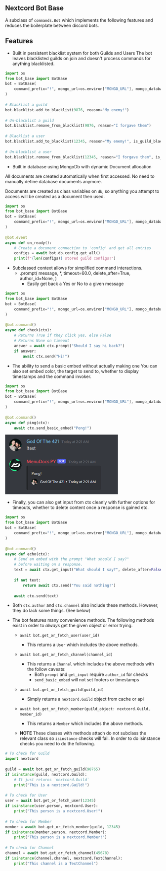 ## Nextcord Bot Base


A subclass of `commands.Bot` which implements the following features
and reduces the boilerplate between discord bots.

Features
---

- Built in persistent blacklist system for both Guilds and Users
The bot leaves blacklisted guilds on join and doesn't process
commands for anything blacklisted.
```python
import os
from bot_base import BotBase
bot = BotBase(
    command_prefix="!", mongo_url=os.environ["MONGO_URL"], mongo_database_name="my_bot"
)

# Blacklist a guild
bot.blacklist.add_to_blacklist(9876, reason="My enemy!")

# Un-blacklist a guild
bot.blacklist.remove_from_blacklist(9876, reason="I forgave them")

# Blacklist a user
bot.blacklist.add_to_blacklist(12345, reason="My enemy!", is_guild_blacklist=False)

# Un-blacklist a user
bot.blacklist.remove_from_blacklist(12345, reason="I forgave them", is_guild_blacklist=False)
```

- Built in database using MongoDb with dynamic Document allocation

All documents are created automatically when first accessed. 
No need to manually define database documents anymore.

Documents are created as class variables on `db`, so anything
you attempt to access will be created as a document then used.
```python
import os
from bot_base import BotBase
bot = BotBase(
    command_prefix="!", mongo_url=os.environ["MONGO_URL"], mongo_database_name="my_bot"
)

@bot.event
async def on_ready():
    # Create a document connection to 'config' and get all entries
    configs = await bot.db.config.get_all()
    print(f"{len(configs)} stored guild configs!")
```

- Subclassed context allows for simplified command interactions. 
  - .prompt(
          message,
          *,
          timeout=60.0,
          delete_after=True,
          author_id=None,
     )
    - Easily get back a Yes or No to a given message
```python
import os
from bot_base import BotBase
bot = BotBase(
    command_prefix="!", mongo_url=os.environ["MONGO_URL"], mongo_database_name="my_bot"
)

@bot.command()
async def check(ctx):
    # Returns True if they click yes, else False
    # Returns None on timeout
    answer = await ctx.prompt("Should I say hi back?")
    if answer:
        await ctx.send("Hi!")
```
  - The ability to send a basic embed without actually making one
    You can also set embed color, the target to send to, whether
    to display timestamps and the command invoker.
```python
import os
from bot_base import BotBase
bot = BotBase(
    command_prefix="!", mongo_url=os.environ["MONGO_URL"], mongo_database_name="my_bot"
)

@bot.command()
async def ping(ctx):
    await ctx.send_basic_embed("Pong!")
```
![Example image](./images/image_one.png)

  - Finally, you can also get input from ctx cleanly
    with further options for timeouts, whether to
    delete content once a response is gained etc.
```python
import os
from bot_base import BotBase
bot = BotBase(
    command_prefix="!", mongo_url=os.environ["MONGO_URL"], mongo_database_name="my_bot"
)

@bot.command()
async def echo(ctx):
    # Send an embed with the prompt "What should I say?"
    # before waiting on a response.
    text = await ctx.get_input("What should I say?", delete_after=False)

    if not text:
        return await ctx.send("You said nothing!")

    await ctx.send(text)
```
  - Both `ctx.author` and `ctx.channel` also include these methods. 
    However, they do lack some things. (See below)


- The bot features many convenience methods. 
  The following methods exist in order to *always* get
  the given object or error trying.

  - `await bot.get_or_fetch_user(user_id)`
    - This returns a `User` which includes the above methods.
  - `await bot.get_or_fetch_channel(channel_id)`
    - This returns a `Channel` which includes the above methods 
      with the follow caveats:
      - Both `prompt` and `get_input` require `author_id` for checks
      - `send_basic_embed` will not set footers or timestamps
  - `await bot.get_or_fetch_guild(guild_id)`
    - Simply returns a `nextcord.Guild` object from cache or api
  - `await bot.get_or_fetch_member(guild_object: nextcord.Guild, member_id)`
    - This returns a `Member` which includes the above methods.

  - **NOTE**
    These classes with methods attach do not subclass the relevant
    class so `isinstance` checks will fail. In order to do isinstance 
    checks you need to do the following.

```python
# To check for Guild
import nextcord

guild = await bot.get_or_fetch_guild(98765)
if isinstance(guild, nextcord.Guild):
    # It just returns `nextcord.Guild`
    print("This is a nextcord.Guild!")

# To check for User
user = await bot.get_or_fetch_user(12345)
if isinstance(user.person, nextcord.User):
    print("This person is a nextcord.User!")

# To check for Member
member = await bot.get_or_fetch_member(guild, 12345)
if isinstance(member.person, nextcord.Member):
    print("This person is a nextcord.Member!")

# To check for Channel
channel = await bot.get_or_fetch_channel(45678)
if isinstance(channel.channel, nextcord.TextChannel):
    print("This channel is a TextChannel")
```